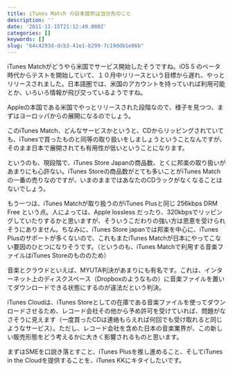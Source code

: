 ```yaml
---
title: iTunes Match の日本提供は当分先のこと
description: ''
date: '2011-11-15T21:12:49.000Z'
categories: []
keywords: []
slug: "64c4293d-dcb3-41e1-b299-7c19ddb1e06b"
---
```

iTunes Matchがどうやら米国でサービス開始したそうですね。iOS 5 のベータ時代からテストを開始していて、１０月中リリースという目標から遅れ、やっとリリースされました。日本語圏では、米国のアカウントを持っていれば利用可能とか、いろいろ情報が飛び交っているようですね。

Appleの本国である米国でやっとリリースされた段階なので、様子を見つつ、まずはヨーロッパからの展開になるのでしょう。

このiTunes Match、どんなサービスかというと、CDからリッピングされていても、iTunesで買ったものと同等の取り扱いをしましょうということなんですが、そのまま日本で展開されても有用性が低いということになります。

というのも、現段階で、iTunes Store Japanの商品数、とくに邦楽の取り扱いがあまりにも心許ない。iTunes Storeの商品数がとても多いことがiTunes Matchの一番の売りなのですが、いまのままではあなたのCDラックがなくなることはないでしょう。

もう一つは、iTunes Matchが取り扱うのがiTunes Plusと同じ 256kbps DRM Free という点。人によっては、Apple lossless だったり、320kbpsでリッピングしていたりするかと思いますが、そういうこだわりの強い方は恩恵を受けられそうにありません。ちなみに、iTunes Store japanでは邦楽を中心に、iTunes Plusのサポートが多くないので、これもまたiTunes Matchが日本にやってこない要因のひとつになりそうです。（というのも、iTunes Matchで利用する音楽ファイルはiTunes Storeのもののため）

音楽とクラウドといえば、MYUTA判決があまりにも有名です。これは、インターネット上のディスクスペース（Dropboxのようなもの）に音楽ファイルを置いてダウンロードできる状態にするのが違法だという判決。

iTunes Cloudは、iTunes Storeとしての在庫である音楽ファイルを使ってダウンロードさせるため、レコード会社その他から予め許可を受けていれば、問題がなさそうに見えます（一度買ったCDは連絡もらえれば何回でも受け取れると同じようなサービス）。ただし、レコード会社を含めた日本の音楽業界が、この新しい販売形態をどう考えるかに大きく影響されるものと思います。

まずはSMEを口説き落とすこと、iTunes Plusを推し進めること、そしてiTunes in the Cloudを提供することを、iTunes KKにキタイしたいです。